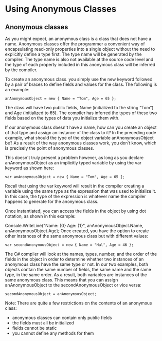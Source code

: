 # Using Anonymous Classes
## Anonymous classes
As you might expect, an anonymous class is a class that does not have a name. Anonymous classes offer the programmer a convenient way of encapsulating read-only properties into a single object without the need to explicitly define a type first. The type name will be generated by the compiler. The type name is also not available at the source code level and the type of each property included in this anonymous class will be inferred by the compiler.

To create an anonymous class. you simply use the new keyword followed by a pair of braces to define fields and values for the class. The following is an example:

``` anAnonymousObject = new { Name = "Tom", Age = 65 }; ```

The class will have two public fields, Name (initialized to the string “Tom”) and Age (initialized to 65). The compiler has inferred the types of these two fields based on the types of data you initialize them with.

If our anonymous class doesn't have a name, how can you create an object of that type and assign an instance of the class to it? In the preceding code example, what should the type of the object variable anAnonymousObject be? As a result of the way anonymous classes work, you don’t know, which is precisely the point of anonymous classes.

This doesn't truly present a problem however, as long as you declare anAnonymousObject as an implicitly typed variable by using the var keyword as shown here:

```var anAnonymousObject = new { Name = "Tom", Age = 65 };```

Recall that using the var keyword will result in the compiler creating a variable using the same type as the expression that was used to initialize it. In this case, the type of the expression is whatever name the compiler happens to generate for the anonymous class.

Once instantiated, you can access the fields in the object by using dot notation, as shown in this example:

Console.WriteLine("Name: {0} Age: {1}", anAnonymousObject.Name, anAnonymousObject.Age};
Once created, you have the option to create other instances of the same anonymous class but with different values:

```var secondAnonymousObject = new { Name = "Hal", Age = 46 };```

The C# compiler will look at the names, types, number, and the order of the fields in the object in order to determine whether two instances of an anonymous class have the same type or not. In our two examples, both objects contain the same number of fields, the same name and the same type, in the same order. As a result, both variables are instances of the same anonymous class. This means that you can assign anAnonymousObject to the secondAnonymousObject or vice versa:

```secondAnonymousObject = anAnonymousObject;```

Note: There are quite a few restrictions on the contents of an anonymous class:

* anonymous classes can contain only public fields
* the fields must all be initialized
* fields cannot be static
* you cannot define any methods for them
